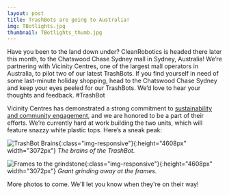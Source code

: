 ```yaml
---
layout: post
title: TrashBots are going to Australia!
img: TBotlights.jpg
thumbnail: TBotlights_thumb.jpg
---
```


Have you been to the land down under? CleanRobotics is headed there later this month, to the Chatswood Chase Sydney mall in Sydney, Australia! We’re partnering with Vicinity Centres, one of the largest mall operators in Australia, to pilot two of our latest TrashBots. If you find yourself in need of some last-minute holiday shopping, head to the Chatswood Chase Sydney and keep your eyes peeled for our TrashBots. We’d love to hear your thoughts and feedback. #TrashBot

Vicinity Centres has demonstrated a strong commitment to [sustainability and community engagement](http://sustainability.vicinity.com.au/), and we are honored to be a part of their efforts. We’re currently hard at work building the two units, which will feature snazzy white plastic tops. Here’s a sneak peak:

![TrashBot Brains](/img/posts/boards_close.jpg){:class="img-responsive"}{:height="4608px" width="3072px"} *The brains of the TrashBot.*

![Frames to the grindstone](/img/posts/grant_grinding2.jpg){:class="img-responsive"}{:height="4608px" width="3072px"} *Grant grinding away at the frames.*

More photos to come. We'll let you know when they're on their way!
